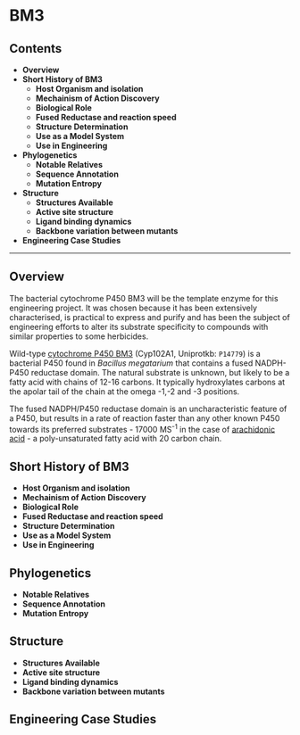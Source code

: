 # BM3

## Contents
- **Overview**
- **Short History of BM3**
	- **Host Organism and isolation**
	- **Mechainism of Action Discovery**
	- **Biological Role**
	- **Fused Reductase and reaction speed**
	- **Structure Determination**
	- **Use as a Model System**
	- **Use in Engineering**
- **Phylogenetics**
	- **Notable Relatives**
	- **Sequence Annotation**
	- **Mutation Entropy**
- **Structure**
	- **Structures Available**
	- **Active site structure**
	- **Ligand binding dynamics**
	- **Backbone variation between mutants**
- **Engineering Case Studies**
-------------

## Overview
The bacterial cytochrome P450 BM3 will be the template enzyme for this engineering project. 
It was chosen because it has been extensively characterised, is practical to express and purify and has been the subject of engineering efforts to alter its substrate specificity to compounds with similar properties to some herbicides.

Wild-type [cytochrome P450 BM3](https://www.uniprot.org/uniprot/P14779) (Cyp102A1, Uniprotkb: `P14779`) is a bacterial P450 found in *Bacillus megatarium* that contains a fused NADPH-P450 reductase domain. 
The natural substrate is unknown, but likely to be a fatty acid with chains of 12-16 carbons.
It typically hydroxylates carbons at the apolar tail of the chain at the omega -1,-2 and -3 positions.

The fused NADPH/P450 reductase domain is an uncharacteristic feature of a P450, but results in a rate of reaction faster than any other known P450 towards its preferred substrates - 17000 MS<sup>-1</sup> in the case of [arachidonic acid](https://pubchem.ncbi.nlm.nih.gov/compound/Arachidonic-acid) - a poly-unsaturated fatty acid with 20 carbon chain.


## Short History of BM3
- **Host Organism and isolation**
- **Mechainism of Action Discovery**
- **Biological Role**
- **Fused Reductase and reaction speed**
- **Structure Determination**
- **Use as a Model System**
- **Use in Engineering**
## Phylogenetics
- **Notable Relatives**
- **Sequence Annotation**
- **Mutation Entropy**
## Structure
- **Structures Available**
- **Active site structure**
- **Ligand binding dynamics**
- **Backbone variation between mutants**
## Engineering Case Studies

